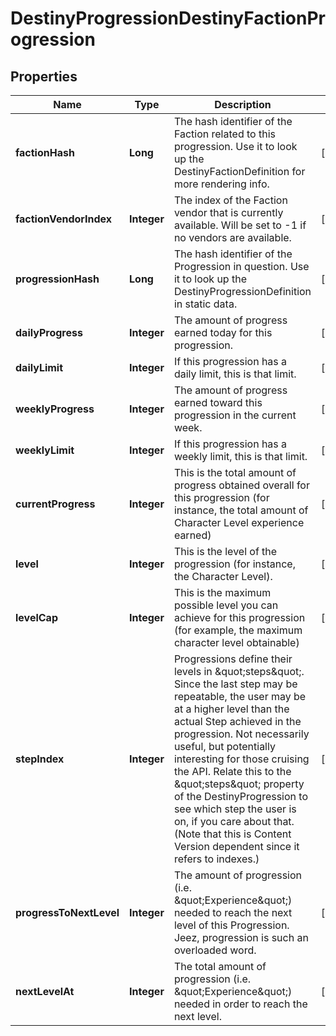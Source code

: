 
# DestinyProgressionDestinyFactionProgression

## Properties
Name | Type | Description | Notes
------------ | ------------- | ------------- | -------------
**factionHash** | **Long** | The hash identifier of the Faction related to this progression. Use it to look up the DestinyFactionDefinition for more rendering info. |  [optional]
**factionVendorIndex** | **Integer** | The index of the Faction vendor that is currently available. Will be set to -1 if no vendors are available. |  [optional]
**progressionHash** | **Long** | The hash identifier of the Progression in question. Use it to look up the DestinyProgressionDefinition in static data. |  [optional]
**dailyProgress** | **Integer** | The amount of progress earned today for this progression. |  [optional]
**dailyLimit** | **Integer** | If this progression has a daily limit, this is that limit. |  [optional]
**weeklyProgress** | **Integer** | The amount of progress earned toward this progression in the current week. |  [optional]
**weeklyLimit** | **Integer** | If this progression has a weekly limit, this is that limit. |  [optional]
**currentProgress** | **Integer** | This is the total amount of progress obtained overall for this progression (for instance, the total amount of Character Level experience earned) |  [optional]
**level** | **Integer** | This is the level of the progression (for instance, the Character Level). |  [optional]
**levelCap** | **Integer** | This is the maximum possible level you can achieve for this progression (for example, the maximum character level obtainable) |  [optional]
**stepIndex** | **Integer** | Progressions define their levels in \&quot;steps\&quot;. Since the last step may be repeatable, the user may be at a higher level than the actual Step achieved in the progression. Not necessarily useful, but potentially interesting for those cruising the API. Relate this to the \&quot;steps\&quot; property of the DestinyProgression to see which step the user is on, if you care about that. (Note that this is Content Version dependent since it refers to indexes.) |  [optional]
**progressToNextLevel** | **Integer** | The amount of progression (i.e. \&quot;Experience\&quot;) needed to reach the next level of this Progression. Jeez, progression is such an overloaded word. |  [optional]
**nextLevelAt** | **Integer** | The total amount of progression (i.e. \&quot;Experience\&quot;) needed in order to reach the next level. |  [optional]




